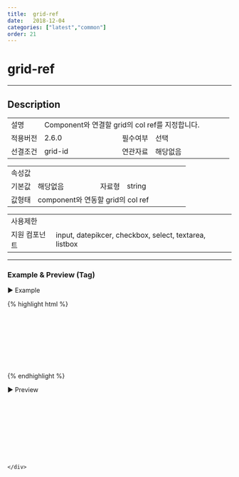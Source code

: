 ```yaml
---
title:  grid-ref
date:   2018-12-04
categories: ["latest","common"]
order: 21
---
```


grid-ref
===

---

## Description

<table style="width:100%">
    <colgroup>
        <col width="15%"/>
        <col width="35%"/>
        <col width="15%"/>
        <col width="35%"/>
    </colgroup>
    <tr>
        <td class="tdTitle tdBg">설명</td>
        <td colspan="3">Component와 연결할 grid의 col ref를 지정합니다.</td>
    </tr>
    <tr>
        <td class="tdTitle tdBg">적용버전</td>
        <td>2.6.0</td>
        <td class="tdTitle tdBg">필수여부</td>
        <td>선택</td>
    </tr>
    <tr>
        <td class="tdTitle tdBg">선결조건</td>
        <td>grid-id</td>
        <td class="tdTitle tdBg">연관자료</td>
        <td>해당없음</td>
    </tr>
</table>
<table style="width:100%">
    <colgroup>
        <col width="15%"/>
        <col width="35%"/>
        <col width="15%"/>
        <col width="35%"/>
    </colgroup>
    <tr>
        <td class="tdTitle tdBg tdCenter" colspan="4">속성값</td>
    </tr>
    <tr>
        <td class="tdTitle tdBg">기본값</td>
        <td>해당없음</td>
        <td class="tdTitle tdBg">자료형</td>
        <td>string</td>
    </tr>
    <tr>
        <td class="tdTitle tdBg">값형태</td>
        <td colspan="3">component와 연동할 grid의 col ref</td>
    </tr>
</table>
<table style="width:100%">
    <colgroup>
        <col width="20%"/>
        <col width="20%"/>
        <col width="20%"/>
        <col width="20%"/>
        <col width="20%"/>
    </colgroup>
    <tr>
        <td class="tdTitle tdBg tdCenter" colspan="5">사용제한</td>
    </tr>
    <tr>
        <td class="tdTitle tdBg">지원 컴포넌트</td>
        <td class="tdCenter" colspan="4">input, datepikcer, checkbox, select, textarea, listbox</td>
    </tr>
</table>

---
### Example & Preview (Tag)

<script>
    var datagrid;
    var SBGridProperties={};
    var sbgridData=[
        {name:'이현수', gender:'남', phone:'01066479768'},
        {name:'정기승', gender:'남', phone:'01022454487'},
        {name:'한수정', gender:'여', phone:'01088956544'}
    ];

    $(document).ready(function(){
        createGrid();
    });

    function createGrid(){
        SBGridProperties.parentid='SBGridArea';
        SBGridProperties.id='datagrid';
        SBGridProperties.jsonref='sbgridData';
        SBGridProperties.columns=[
            {caption:['col1'], ref:'name', width:'150px', type:'input'},
            {caption:['col2'], ref:'gender', width:'150px', type:'input'},
            {caption:['col3'], ref:'phone', width:'150px', type:'input'}
        ];
        datagrid = _SBGrid.create(SBGridProperties);
    };
</script>

<sbux-tabs id="exTab1" name="exTab1" uitype="normal" title-target-id-array="exTab1_1" title-text-array="-">
</sbux-tabs>
<div class="tab-content">
    <div id="exTab1_1">

▶ Example

{% highlight html %}
<script>
    var datagrid;
    var SBGridProperties={};
    var sbgridData=[
        {name:'이현수', gender:'남', phone:'01066479768'},
        {name:'정기승', gender:'남', phone:'01022454487'},
        {name:'한수정', gender:'여', phone:'01088956544'}
    ];

    $(document).ready(function(){
        createGrid();
    });

    function createGrid(){
        SBGridProperties.parentid='SBGridArea';
        SBGridProperties.id='datagrid';
        SBGridProperties.jsonref='sbgridData';
        SBGridProperties.columns=[
            {caption:['col1'], ref:'name', width:'150px', type:'input'},
            {caption:['col2'], ref:'gender', width:'150px', type:'input'},
            {caption:['col3'], ref:'phone', width:'150px', type:'input'}
        ];
        datagrid = _SBGrid.create(SBGridProperties);
    };
</script>
<div id="SBGridArea" style="width:460px; height:130px;"></div>
<sbux-input id="sbIdx" name="sbName" uitype="text" grid-id="datagrid" grid-ref="name"></sbux-input>
{% endhighlight %}

<br>

▶ Preview

<div id="SBGridArea" style="width:460px; height:130px;"></div>
<sbux-input id="sbIdx" name="sbName" uitype="text" grid-id="datagrid" grid-ref="name"></sbux-input>

    </div>
</div>